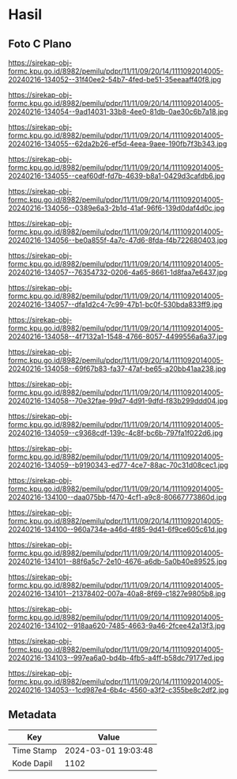 # Hasil

## Foto C Plano

https://sirekap-obj-formc.kpu.go.id/8982/pemilu/pdpr/11/11/09/20/14/1111092014005-20240216-134052--31f40ee2-54b7-4fed-be51-35eeaaff40f8.jpg

https://sirekap-obj-formc.kpu.go.id/8982/pemilu/pdpr/11/11/09/20/14/1111092014005-20240216-134054--9ad14031-33b8-4ee0-81db-0ae30c6b7a18.jpg

https://sirekap-obj-formc.kpu.go.id/8982/pemilu/pdpr/11/11/09/20/14/1111092014005-20240216-134055--62da2b26-ef5d-4eea-9aee-190fb7f3b343.jpg

https://sirekap-obj-formc.kpu.go.id/8982/pemilu/pdpr/11/11/09/20/14/1111092014005-20240216-134055--ceaf60df-fd7b-4639-b8a1-0429d3cafdb6.jpg

https://sirekap-obj-formc.kpu.go.id/8982/pemilu/pdpr/11/11/09/20/14/1111092014005-20240216-134056--0389e6a3-2b1d-41af-96f6-139d0daf4d0c.jpg

https://sirekap-obj-formc.kpu.go.id/8982/pemilu/pdpr/11/11/09/20/14/1111092014005-20240216-134056--be0a855f-4a7c-47d6-8fda-f4b722680403.jpg

https://sirekap-obj-formc.kpu.go.id/8982/pemilu/pdpr/11/11/09/20/14/1111092014005-20240216-134057--76354732-0206-4a65-8661-1d8faa7e6437.jpg

https://sirekap-obj-formc.kpu.go.id/8982/pemilu/pdpr/11/11/09/20/14/1111092014005-20240216-134057--dfa1d2c4-7c99-47b1-bc0f-530bda833ff9.jpg

https://sirekap-obj-formc.kpu.go.id/8982/pemilu/pdpr/11/11/09/20/14/1111092014005-20240216-134058--4f7132a1-1548-4766-8057-4499556a6a37.jpg

https://sirekap-obj-formc.kpu.go.id/8982/pemilu/pdpr/11/11/09/20/14/1111092014005-20240216-134058--69f67b83-fa37-47af-be65-a20bb41aa238.jpg

https://sirekap-obj-formc.kpu.go.id/8982/pemilu/pdpr/11/11/09/20/14/1111092014005-20240216-134058--70e32fae-99d7-4d91-9dfd-f83b299ddd04.jpg

https://sirekap-obj-formc.kpu.go.id/8982/pemilu/pdpr/11/11/09/20/14/1111092014005-20240216-134059--c9368cdf-139c-4c8f-bc6b-797fa1f022d6.jpg

https://sirekap-obj-formc.kpu.go.id/8982/pemilu/pdpr/11/11/09/20/14/1111092014005-20240216-134059--b9190343-ed77-4ce7-88ac-70c31d08cec1.jpg

https://sirekap-obj-formc.kpu.go.id/8982/pemilu/pdpr/11/11/09/20/14/1111092014005-20240216-134100--daa075bb-f470-4cf1-a9c8-80667773860d.jpg

https://sirekap-obj-formc.kpu.go.id/8982/pemilu/pdpr/11/11/09/20/14/1111092014005-20240216-134100--960a734e-a46d-4f85-9d41-6f9ce605c61d.jpg

https://sirekap-obj-formc.kpu.go.id/8982/pemilu/pdpr/11/11/09/20/14/1111092014005-20240216-134101--88f6a5c7-2e10-4676-a6db-5a0b40e89525.jpg

https://sirekap-obj-formc.kpu.go.id/8982/pemilu/pdpr/11/11/09/20/14/1111092014005-20240216-134101--21378402-007a-40a8-8f69-c1827e9805b8.jpg

https://sirekap-obj-formc.kpu.go.id/8982/pemilu/pdpr/11/11/09/20/14/1111092014005-20240216-134102--918aa620-7485-4663-9a46-2fcee42a13f3.jpg

https://sirekap-obj-formc.kpu.go.id/8982/pemilu/pdpr/11/11/09/20/14/1111092014005-20240216-134103--997ea6a0-bd4b-4fb5-a4ff-b58dc79177ed.jpg

https://sirekap-obj-formc.kpu.go.id/8982/pemilu/pdpr/11/11/09/20/14/1111092014005-20240216-134053--1cd987e4-6b4c-4560-a3f2-c355be8c2df2.jpg


## Metadata

| Key        | Value               |
| ---------- | ------------------- |
| Time Stamp | 2024-03-01 19:03:48 |
| Kode Dapil | 1102                |




